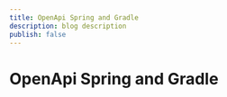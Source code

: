```yaml
---
title: OpenApi Spring and Gradle
description: blog description
publish: false
---
```


# OpenApi Spring and Gradle



